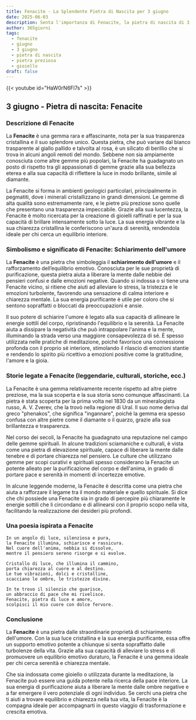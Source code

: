 ```yaml
---
title: Fenacite - La Splendente Pietra di Nascita per 3 giugno
date: 2025-06-03
description: Senta l'importanza di Fenacite, la pietra di nascita di 3 giugno che simboleggia Schiarimento dell'umore. Lasci che la sua bellezza e il suo significato illuminino la sua giornata.
author: 365giorni
tags:
  - fenacite
  - giugno
  - 3 giugno
  - pietra di nascita
  - pietra preziosa
  - gioiello
draft: false
---
```


{{< youtube id="HaW0rN6Fl7s" >}}

## 3 giugno - Pietra di nascita: Fenacite

### Descrizione di Fenacite

La **Fenacite** è una gemma rara e affascinante, nota per la sua trasparenza cristallina e il suo splendore unico. Questa pietra, che può variare dal bianco trasparente al giallo pallido e talvolta al rosa, è un silicato di berillio che si trova in alcuni angoli remoti del mondo. Sebbene non sia ampiamente conosciuta come altre gemme più popolari, la Fenacite ha guadagnato un posto di rispetto tra gli appassionati di gemme grazie alla sua bellezza eterea e alla sua capacità di riflettere la luce in modo brillante, simile al diamante.

La Fenacite si forma in ambienti geologici particolari, principalmente in pegmatiti, dove i minerali cristallizzano in grandi dimensioni. Le gemme di alta qualità sono estremamente rare, e le pietre più preziose sono quelle che presentano una trasparenza impeccabile. Grazie alla sua lucentezza, la Fenacite è molto ricercata per la creazione di gioielli raffinati e per la sua capacità di brillare intensamente sotto la luce. La sua energia vibrante e la sua chiarezza cristallina le conferiscono un'aura di serenità, rendendola ideale per chi cerca un equilibrio interiore.

### Simbolismo e significato di Fenacite: Schiarimento dell'umore

La **Fenacite** è una pietra che simboleggia il **schiarimento dell'umore** e il rafforzamento dell’equilibrio emotivo. Conosciuta per le sue proprietà di purificazione, questa pietra aiuta a liberare la mente dalle nebbie dei pensieri confusi e dalle emozioni negative. Quando si indossa o si tiene una Fenacite vicino, si ritiene che aiuti ad alleviare lo stress, la tristezza e le emozioni turbolente, favorendo una sensazione di calma interiore e chiarezza mentale. La sua energia purificante è utile per coloro che si sentono sopraffatti o bloccati da preoccupazioni e ansie.

Il suo potere di schiarire l'umore è legato alla sua capacità di allineare le energie sottili del corpo, ripristinando l'equilibrio e la serenità. La Fenacite aiuta a dissipare la negatività che può intrappolare l'anima e la mente, illuminando la strada verso una maggiore consapevolezza di sé. È spesso utilizzata nelle pratiche di meditazione, poiché favorisce una connessione profonda con il proprio sé interiore, stimolando il rilascio di emozioni stantie e rendendo lo spirito più ricettivo a emozioni positive come la gratitudine, l'amore e la gioia.

### Storie legate a Fenacite (leggendarie, culturali, storiche, ecc.)

La Fenacite è una gemma relativamente recente rispetto ad altre pietre preziose, ma la sua scoperta e la sua storia sono comunque affascinanti. La pietra è stata scoperta per la prima volta nel 1830 da un mineralogista russo, A. V. Zverev, che la trovò nella regione di Ural. Il suo nome deriva dal greco "phenakos", che significa "ingannare", poiché la gemma era spesso confusa con altre pietre come il diamante o il quarzo, grazie alla sua brillantezza e trasparenza.

Nel corso dei secoli, la Fenacite ha guadagnato una reputazione nel campo delle gemme spirituali. In alcune tradizioni sciamaniche e culturali, è vista come una pietra di elevazione spirituale, capace di liberare la mente dalle tenebre e di portare chiarezza nel pensiero. Le culture che utilizzano gemme per scopi curativi e spirituali spesso considerano la Fenacite un potente alleato per la purificazione del corpo e dell'anima, in grado di portare pace e serenità in momenti di incertezze emotive.

In alcune leggende moderne, la Fenacite è descritta come una pietra che aiuta a rafforzare il legame tra il mondo materiale e quello spirituale. Si dice che chi possiede una Fenacite sia in grado di percepire più chiaramente le energie sottili che li circondano e di allinearsi con il proprio scopo nella vita, facilitando la realizzazione dei desideri più profondi.

### Una poesia ispirata a Fenacite

```
In un angolo di luce, silenziosa e pura,  
la Fenacite illumina, schiarisce e rassicura.  
Nel cuore dell'anima, nebbia si dissolve,  
mentre il pensiero sereno risorge e si evolve.

Cristallo di luce, che illumina il cammino,  
porta chiarezza al cuore e al destino.  
Le tue vibrazioni, dolci e cristalline,  
scacciano le ombre, le tristezze divine.

In te trovo il silenzio che guarisce,  
un abbraccio di pace che mi rivelisce.  
Fenacite, pietra di luce e amore,  
scolpisci il mio cuore con dolce fervore.
```

### Conclusione

La **Fenacite** è una pietra dalle straordinarie proprietà di schiarimento dell'umore. Con la sua luce cristallina e la sua energia purificante, essa offre un supporto emotivo potente a chiunque si senta sopraffatto dalle turbolenze della vita. Grazie alla sua capacità di alleviare lo stress e di promuovere un equilibrio emotivo duraturo, la Fenacite è una gemma ideale per chi cerca serenità e chiarezza mentale.

Che sia indossata come gioiello o utilizzata durante la meditazione, la Fenacite può essere una guida potente nella ricerca della pace interiore. La sua energia di purificazione aiuta a liberare la mente dalle ombre negative e a far emergere il vero potenziale di ogni individuo. Se cerchi una pietra che ti aiuti a trovare equilibrio e chiarezza nella tua vita, la Fenacite è la compagna ideale per accompagnarti in questo viaggio di trasformazione e crescita emotiva.